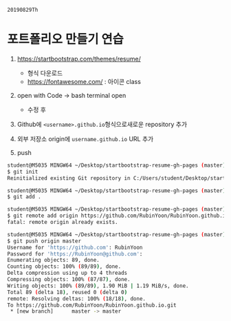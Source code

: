 `20190829Th`

# 포트폴리오 만들기 연습

1. https://startbootstrap.com/themes/resume/
   - 형식 다운로드
   - https://fontawesome.com/ : 아이콘 class
2. open with Code -> bash terminal open
   - 수정 후
3. Github에 `<username>.github.io`형식으로새로운 repository 추가

3. 외부 저장소 origin에 `username.github.io` URL 추가

4. push

```bash
student@M5035 MINGW64 ~/Desktop/startbootstrap-resume-gh-pages (master)
$ git init
Reinitialized existing Git repository in C:/Users/student/Desktop/startbootstrap-resume-gh-pages/.git/

student@M5035 MINGW64 ~/Desktop/startbootstrap-resume-gh-pages (master)
$ git add .

student@M5035 MINGW64 ~/Desktop/startbootstrap-resume-gh-pages (master)
$ git remote add origin https://github.com/RubinYoon/RubinYoon.github.io.git
fatal: remote origin already exists.

student@M5035 MINGW64 ~/Desktop/startbootstrap-resume-gh-pages (master)
$ git push origin master
Username for 'https://github.com': RubinYoon
Password for 'https://RubinYoon@github.com':
Enumerating objects: 89, done.
Counting objects: 100% (89/89), done.
Delta compression using up to 4 threads
Compressing objects: 100% (87/87), done.
Writing objects: 100% (89/89), 1.90 MiB | 1.19 MiB/s, done.
Total 89 (delta 18), reused 0 (delta 0)
remote: Resolving deltas: 100% (18/18), done.
To https://github.com/RubinYoon/RubinYoon.github.io.git
 * [new branch]      master -> master
```

